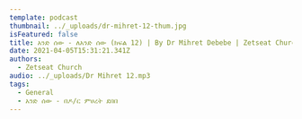 ```yaml
---
template: podcast
thumbnail: ../_uploads/dr-mihret-12-thum.jpg
isFeatured: false
title: አንድ ሰው - ለአንድ ሰው (ክፍል 12) | By Dr Mihret Debebe | Zetseat Church
date: 2021-04-05T15:31:21.341Z
authors:
  - Zetseat Church
audio: ../_uploads/Dr Mihret 12.mp3
tags:
  - General
  - አንድ ሰው - በዶ/ር ምሀረት ደበበ
---
```


